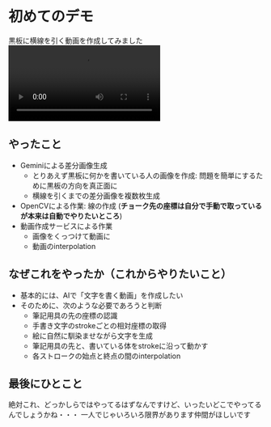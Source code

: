 # 初めてのデモ
黒板に横線を引く動画を作成してみました
<video src="video_interpolated.mp4"></video>

## やったこと
- Geminiによる差分画像生成
  - とりあえず黒板に何かを書いている人の画像を作成: 問題を簡単にするために黒板の方向を真正面に
  - 横線を引くまでの差分画像を複数枚生成
- OpenCVによる作業: 線の作成 (**チョーク先の座標は自分で手動で取っているが本来は自動でやりたいところ**)
- 動画作成サービスによる作業
  - 画像をくっつけて動画に
  - 動画のinterpolation

## なぜこれをやったか（これからやりたいこと）
- 基本的には、AIで「文字を書く動画」を作成したい
- そのために、次のような必要であろうと判断
  - 筆記用具の先の座標の認識
  - 手書き文字のstrokeごとの相対座標の取得
  - 絵に自然に馴染ませながら文字を生成
  - 筆記用具の先と、書いている体をstrokeに沿って動かす
  - 各ストロークの始点と終点の間のinterpolation

## 最後にひとこと
絶対これ、どっかしらではやってるはずなんですけど、いったいどこでやってるんでしょうかね・・・
一人でじゃいろいろ限界があります仲間がほしいです